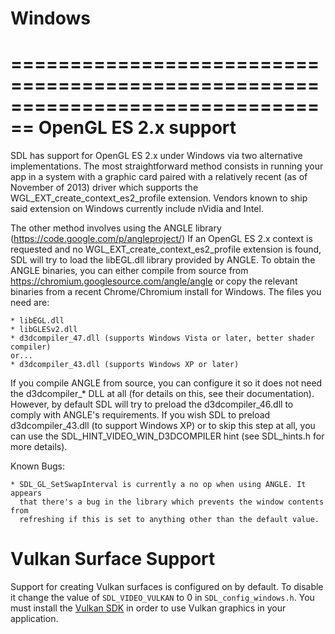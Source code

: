 Windows
================================================================================

================================================================================
OpenGL ES 2.x support
================================================================================

SDL has support for OpenGL ES 2.x under Windows via two alternative 
implementations. 
The most straightforward method consists in running your app in a system with 
a graphic card paired with a relatively recent (as of November of 2013) driver 
which supports the WGL_EXT_create_context_es2_profile extension. Vendors known 
to ship said extension on Windows currently include nVidia and Intel.

The other method involves using the ANGLE library (https://code.google.com/p/angleproject/)
If an OpenGL ES 2.x context is requested and no WGL_EXT_create_context_es2_profile
extension is found, SDL will try to load the libEGL.dll library provided by
ANGLE.
To obtain the ANGLE binaries, you can either compile from source from
https://chromium.googlesource.com/angle/angle or copy the relevant binaries from
a recent Chrome/Chromium install for Windows. The files you need are:
    
    * libEGL.dll
    * libGLESv2.dll
    * d3dcompiler_47.dll (supports Windows Vista or later, better shader compiler)
    or...
    * d3dcompiler_43.dll (supports Windows XP or later)
    
If you compile ANGLE from source, you can configure it so it does not need the
d3dcompiler_* DLL at all (for details on this, see their documentation). 
However, by default SDL will try to preload the d3dcompiler_46.dll to
comply with ANGLE's requirements. If you wish SDL to preload d3dcompiler_43.dll (to
support Windows XP) or to skip this step at all, you can use the 
SDL_HINT_VIDEO_WIN_D3DCOMPILER hint (see SDL_hints.h for more details).

Known Bugs:
    
    * SDL_GL_SetSwapInterval is currently a no op when using ANGLE. It appears
      that there's a bug in the library which prevents the window contents from
      refreshing if this is set to anything other than the default value.
     
Vulkan Surface Support
==============

Support for creating Vulkan surfaces is configured on by default. To disable it change the value of `SDL_VIDEO_VULKAN` to 0 in `SDL_config_windows.h`. You must install the [Vulkan SDK](https://www.lunarg.com/vulkan-sdk/) in order to use Vulkan graphics in your application.

